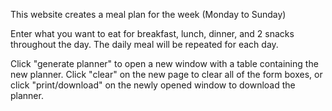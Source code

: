 This website creates a meal plan for the week (Monday to Sunday)

Enter what you want to eat for breakfast, lunch, dinner, and 2 snacks throughout the day. The daily meal will be repeated for each day.

Click "generate planner" to open a new window with a table containing the new planner. Click "clear" on the new page to clear all of the form boxes, or click "print/download" on the newly opened window to download the planner.

